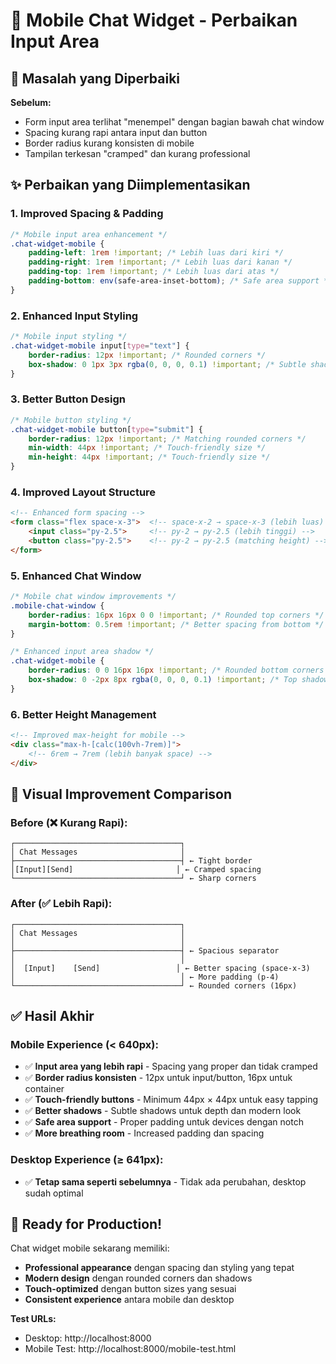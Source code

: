 # 📱 **Mobile Chat Widget - Perbaikan Input Area**

## 🎯 **Masalah yang Diperbaiki**

**Sebelum:**

-   Form input area terlihat "menempel" dengan bagian bawah chat window
-   Spacing kurang rapi antara input dan button
-   Border radius kurang konsisten di mobile
-   Tampilan terkesan "cramped" dan kurang professional

## ✨ **Perbaikan yang Diimplementasikan**

### **1. Improved Spacing & Padding**

```css
/* Mobile input area enhancement */
.chat-widget-mobile {
    padding-left: 1rem !important; /* Lebih luas dari kiri */
    padding-right: 1rem !important; /* Lebih luas dari kanan */
    padding-top: 1rem !important; /* Lebih luas dari atas */
    padding-bottom: env(safe-area-inset-bottom); /* Safe area support */
}
```

### **2. Enhanced Input Styling**

```css
/* Mobile input styling */
.chat-widget-mobile input[type="text"] {
    border-radius: 12px !important; /* Rounded corners */
    box-shadow: 0 1px 3px rgba(0, 0, 0, 0.1) !important; /* Subtle shadow */
}
```

### **3. Better Button Design**

```css
/* Mobile button styling */
.chat-widget-mobile button[type="submit"] {
    border-radius: 12px !important; /* Matching rounded corners */
    min-width: 44px !important; /* Touch-friendly size */
    min-height: 44px !important; /* Touch-friendly size */
}
```

### **4. Improved Layout Structure**

```html
<!-- Enhanced form spacing -->
<form class="flex space-x-3">  <!-- space-x-2 → space-x-3 (lebih luas) -->
    <input class="py-2.5">     <!-- py-2 → py-2.5 (lebih tinggi) -->
    <button class="py-2.5">    <!-- py-2 → py-2.5 (matching height) -->
</form>
```

### **5. Enhanced Chat Window**

```css
/* Mobile chat window improvements */
.mobile-chat-window {
    border-radius: 16px 16px 0 0 !important; /* Rounded top corners */
    margin-bottom: 0.5rem !important; /* Better spacing from bottom */
}

/* Enhanced input area shadow */
.chat-widget-mobile {
    border-radius: 0 0 16px 16px !important; /* Rounded bottom corners */
    box-shadow: 0 -2px 8px rgba(0, 0, 0, 0.1) !important; /* Top shadow */
}
```

### **6. Better Height Management**

```html
<!-- Improved max-height for mobile -->
<div class="max-h-[calc(100vh-7rem)]">
    <!-- 6rem → 7rem (lebih banyak space) -->
</div>
```

## 🎨 **Visual Improvement Comparison**

### **Before (❌ Kurang Rapi):**

```
┌─────────────────────────────────────┐
│ Chat Messages                       │
├─────────────────────────────────────┤ ← Tight border
│[Input][Send]                       │ ← Cramped spacing
└─────────────────────────────────────┘ ← Sharp corners
```

### **After (✅ Lebih Rapi):**

```
┌─────────────────────────────────────┐
│ Chat Messages                       │
│                                     │
├─────────────────────────────────────┤ ← Spacious separator
│                                     │
│  [Input]    [Send]                 │ ← Better spacing (space-x-3)
│                                     │ ← More padding (p-4)
└─────────────────────────────────────┘ ← Rounded corners (16px)
```

## ✅ **Hasil Akhir**

### **Mobile Experience (< 640px):**

-   ✅ **Input area yang lebih rapi** - Spacing yang proper dan tidak cramped
-   ✅ **Border radius konsisten** - 12px untuk input/button, 16px untuk container
-   ✅ **Touch-friendly buttons** - Minimum 44px × 44px untuk easy tapping
-   ✅ **Better shadows** - Subtle shadows untuk depth dan modern look
-   ✅ **Safe area support** - Proper padding untuk devices dengan notch
-   ✅ **More breathing room** - Increased padding dan spacing

### **Desktop Experience (≥ 641px):**

-   ✅ **Tetap sama seperti sebelumnya** - Tidak ada perubahan, desktop sudah optimal

## 🚀 **Ready for Production!**

Chat widget mobile sekarang memiliki:

-   **Professional appearance** dengan spacing dan styling yang tepat
-   **Modern design** dengan rounded corners dan shadows
-   **Touch-optimized** dengan button sizes yang sesuai
-   **Consistent experience** antara mobile dan desktop

**Test URLs:**

-   Desktop: http://localhost:8000
-   Mobile Test: http://localhost:8000/mobile-test.html
